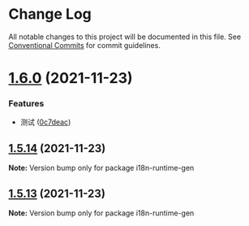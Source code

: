 # Change Log

All notable changes to this project will be documented in this file.
See [Conventional Commits](https://conventionalcommits.org) for commit guidelines.

# [1.6.0](https://github.com/LongJinCen/front-tools/compare/i18n-runtime-gen@1.5.15...i18n-runtime-gen@1.6.0) (2021-11-23)

### Features

- 测试 ([0c7deac](https://github.com/LongJinCen/front-tools/commit/0c7deac2df0ee44783a4a421b311aa55883d1f57))

## [1.5.14](https://github.com/LongJinCen/front-tools/compare/i18n-runtime-gen@1.5.13...i18n-runtime-gen@1.5.14) (2021-11-23)

**Note:** Version bump only for package i18n-runtime-gen

## [1.5.13](https://github.com/LongJinCen/front-tools/compare/i18n-runtime-gen@1.5.12...i18n-runtime-gen@1.5.13) (2021-11-23)

**Note:** Version bump only for package i18n-runtime-gen

